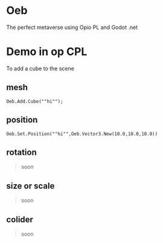 # Oeb
The perfect metaverse using Opio PL and Godot .net

# Demo in op CPL
To add a cube to the scene
## mesh
```op
Oeb.Add.Cube(""hi"");
```
## position
```op
Oeb.Set.Position(""hi"",Oeb.Vector3.New(10.0,10.0,10.0))
```
## rotation
> soon
## size or scale
> soon
## colider
> soon
